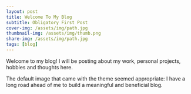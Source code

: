 ```yaml
---
layout: post
title: Welcome To My Blog
subtitle: Obligatory First Post
cover-img: /assets/img/path.jpg
thumbnail-img: /assets/img/thumb.png
share-img: /assets/img/path.jpg
tags: [blog]
---
```


Welcome to my blog! I will be posting about my work, personal projects, hobbies and thoughts here.

The default image that came with the theme seemed appropriate: I have a long road ahead of me to build a meaningful and beneficial blog.